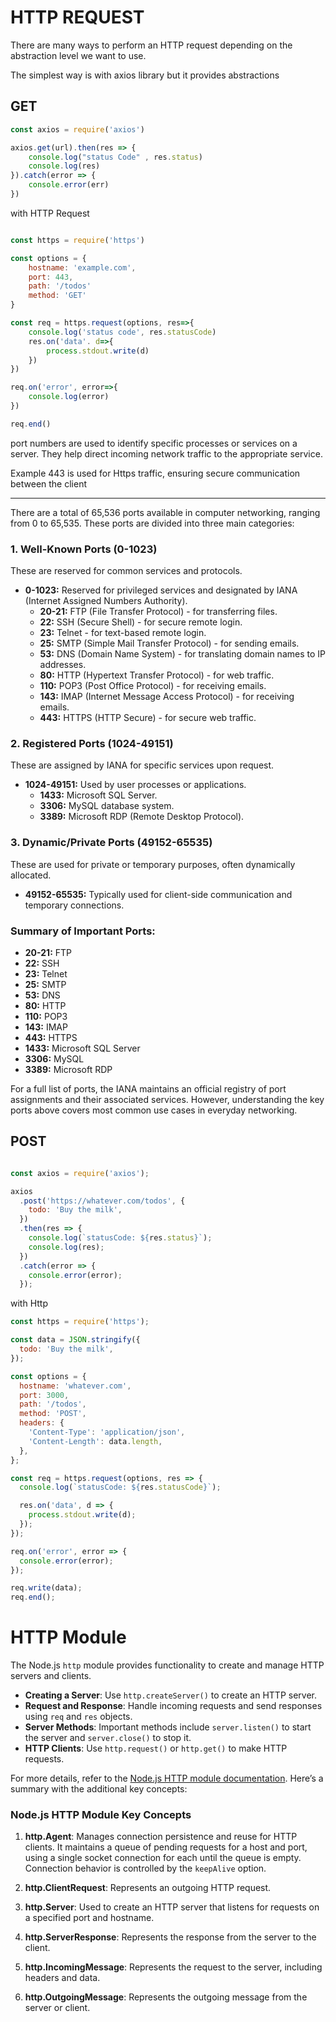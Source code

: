 # HTTP REQUEST


There are many ways to perform an HTTP request depending on the abstraction level we want to use.
 
The simplest way is with axios library but it provides abstractions
## GET

```js
const axios = require('axios')

axios.get(url).then(res => {
    console.log("status Code" , res.status)
    console.log(res)
}).catch(error => {
    console.error(err)
})

```

with HTTP Request 

```js

const https = require('https')

const options = {
    hostname: 'example.com',
    port: 443,
    path: '/todos'
    method: 'GET'
}

const req = https.request(options, res=>{
    console.log('status code', res.statusCode)
    res.on('data'. d=>{
        process.stdout.write(d)
    })
})

req.on('error', error=>{
    console.log(error)
})

req.end()

```

port numbers are used to identify specific processes or services on a server. They help direct incoming network traffic to the appropriate service. 

Example 443 is used for Https traffic, ensuring secure communication between the client 

--------------------------------------------------------------------

There are a total of 65,536 ports available in computer networking, ranging from 0 to 65,535. These ports are divided into three main categories:

### 1. **Well-Known Ports (0-1023)**
These are reserved for common services and protocols.
- **0-1023:** Reserved for privileged services and designated by IANA (Internet Assigned Numbers Authority).
  - **20-21:** FTP (File Transfer Protocol) - for transferring files.
  - **22:** SSH (Secure Shell) - for secure remote login.
  - **23:** Telnet - for text-based remote login.
  - **25:** SMTP (Simple Mail Transfer Protocol) - for sending emails.
  - **53:** DNS (Domain Name System) - for translating domain names to IP addresses.
  - **80:** HTTP (Hypertext Transfer Protocol) - for web traffic.
  - **110:** POP3 (Post Office Protocol) - for receiving emails.
  - **143:** IMAP (Internet Message Access Protocol) - for receiving emails.
  - **443:** HTTPS (HTTP Secure) - for secure web traffic.

### 2. **Registered Ports (1024-49151)**
These are assigned by IANA for specific services upon request.
- **1024-49151:** Used by user processes or applications.
  - **1433:** Microsoft SQL Server.
  - **3306:** MySQL database system.
  - **3389:** Microsoft RDP (Remote Desktop Protocol).

### 3. **Dynamic/Private Ports (49152-65535)**
These are used for private or temporary purposes, often dynamically allocated.
- **49152-65535:** Typically used for client-side communication and temporary connections.

### Summary of Important Ports:
- **20-21:** FTP
- **22:** SSH
- **23:** Telnet
- **25:** SMTP
- **53:** DNS
- **80:** HTTP
- **110:** POP3
- **143:** IMAP
- **443:** HTTPS
- **1433:** Microsoft SQL Server
- **3306:** MySQL
- **3389:** Microsoft RDP

For a full list of ports, the IANA maintains an official registry of port assignments and their associated services. However, understanding the key ports above covers most common use cases in everyday networking.

## POST

```js 

const axios = require('axios');

axios
  .post('https://whatever.com/todos', {
    todo: 'Buy the milk',
  })
  .then(res => {
    console.log(`statusCode: ${res.status}`);
    console.log(res);
  })
  .catch(error => {
    console.error(error);
  });


```

with Http 

```js
const https = require('https');

const data = JSON.stringify({
  todo: 'Buy the milk',
});

const options = {
  hostname: 'whatever.com',
  port: 3000,
  path: '/todos',
  method: 'POST',
  headers: {
    'Content-Type': 'application/json',
    'Content-Length': data.length,
  },
};

const req = https.request(options, res => {
  console.log(`statusCode: ${res.statusCode}`);

  res.on('data', d => {
    process.stdout.write(d);
  });
});

req.on('error', error => {
  console.error(error);
});

req.write(data);
req.end();


```

# HTTP Module 

The Node.js `http` module provides functionality to create and manage HTTP servers and clients. 

- **Creating a Server**: Use `http.createServer()` to create an HTTP server.
- **Request and Response**: Handle incoming requests and send responses using `req` and `res` objects.
- **Server Methods**: Important methods include `server.listen()` to start the server and `server.close()` to stop it.
- **HTTP Clients**: Use `http.request()` or `http.get()` to make HTTP requests.

For more details, refer to the [Node.js HTTP module documentation](https://nodejs.org/api/http.html).
Here’s a summary with the additional key concepts:

### Node.js HTTP Module Key Concepts

1. **http.Agent**: Manages connection persistence and reuse for HTTP clients. It maintains a queue of pending requests for a host and port, using a single socket connection for each until the queue is empty. Connection behavior is controlled by the `keepAlive` option.

2. **http.ClientRequest**: Represents an outgoing HTTP request.

3. **http.Server**: Used to create an HTTP server that listens for requests on a specified port and hostname.

4. **http.ServerResponse**: Represents the response from the server to the client.

5. **http.IncomingMessage**: Represents the request to the server, including headers and data.

6. **http.OutgoingMessage**: Represents the outgoing message from the server or client.